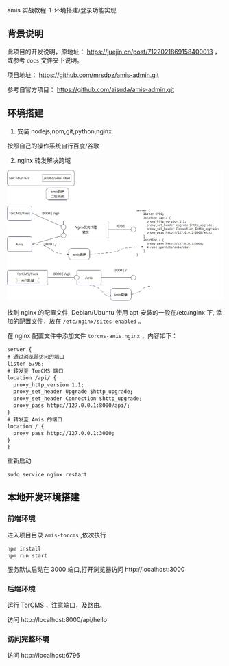 amis 实战教程-1-环境搭建/登录功能实现

## 背景说明

此项目的开发说明，原地址： https://juejin.cn/post/7122021869158400013 ，
或参考 `docs` 文件夹下说明。

项目地址： https://github.com/mrsdpz/amis-admin.git

参考自官方项目： https://github.com/aisuda/amis-admin.git

## 环境搭建

1. 安装 nodejs,npm,git,python,nginx

按照自己的操作系统自行百度/谷歌

2. nginx 转发解决跨域

![](./docs/cross-domain.jpg)

找到 nginx 的配置文件, Debian/Ubuntu 使用 apt 安装的一般在/etc/nginx 下, 
添加的配置文件，放在 `/etc/nginx/sites-enabled` 。

在 nginx 配置文件中添加文件 `torcms-amis.nginx` ，内容如下：

    server {
    # 通过浏览器访问的端口
    listen 6796;    
    # 转发至 TorCMS 端口
    location /api/ {
      proxy_http_version 1.1;
      proxy_set_header Upgrade $http_upgrade;
      proxy_set_header Connection $http_upgrade;
      proxy_pass http://127.0.0.1:8000/api/;
    }    
    # 转发至 Amis 的端口
    location / {
      proxy_pass http://127.0.0.1:3000;
    }
    }

重新启动 

    sudo service nginx restart

## 本地开发环境搭建

### 前端环境


进入项目目录 `amis-torcms` ,依次执行

    npm install
    npm run start

服务默认启动在 3000 端口,打开浏览器访问 http://localhost:3000

### 后端环境

运行 TorCMS ，注意端口，及路由。

访问 http://localhost:8000/api/hello

### 访问完整环境

访问  http://localhost:6796